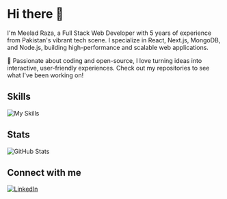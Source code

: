 # Hi there 👋

I'm Meelad Raza, a Full Stack Web Developer with 5 years of experience from Pakistan's vibrant tech scene. I specialize in React, Next.js, MongoDB, and Node.js, building high-performance and scalable web applications.

🚀 Passionate about coding and open-source, I love turning ideas into interactive, user-friendly experiences. Check out my repositories to see what I've been working on!

## Skills
![My Skills](https://skillicons.dev/icons?i=react,nextjs,firebase,nodejs,mongodb,express,js,ts,redux,bootstrap,materialui,tailwindcss,netlify,css,html)

## Stats
![GitHub Stats](https://github-readme-stats.vercel.app/api?username=milad-raza&show_icons=true&theme=radical)

## Connect with me
[![LinkedIn](https://img.shields.io/badge/-LinkedIn-0077B5?style=flat&logo=LinkedIn&logoColor=white)](https://www.linkedin.com/in/meelad-raza/)

